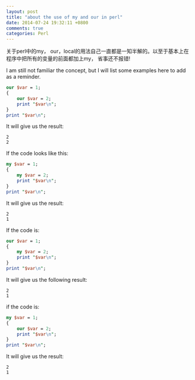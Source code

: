 ```yaml
---
layout: post
title: "about the use of my and our in perl"
date: 2014-07-24 19:32:11 +0800
comments: true
categories: Perl
---
```

关于perl中的my， our，local的用法自己一直都是一知半解的。以至于基本上在程序中把所有的变量的前面都加上my， 省事还不报错!   

I am still not familiar the concept, but I will list some examples here to add as a reminder.  

```perl   
our $var = 1;
{
	our $var = 2;
	print "$var\n";
}
print "$var\n";    
```

It will give us the result:  

```
2
2
```  
If the code looks like this:   

```perl   
my $var = 1;
{
	my $var = 2;
	print "$var\n";
}
print "$var\n";    
```   
It will give us the result:   

```  
2
1  
```
If the code is:   

```perl  
our $var = 1;
{
	my $var = 2;
	print "$var\n";
}
print "$var\n";    
```     
It will give us the following result:  

```
2
1
```
if the code is:  

```perl 
my $var = 1;
{
	our $var = 2;
	print "$var\n";
}
print "$var\n";    
```  
It will give us the result:   

``` 
2
1
```
